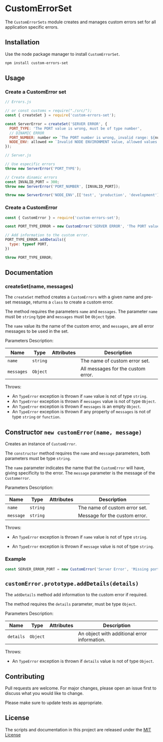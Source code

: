 # CustomErrorSet

The `CustomErrorSets` module creates and manages custom errors set for all application specific errors.

## Installation

Use the node package manager to install `CustomErrorSet`.

```bash
npm install custom-errors-set
```

## Usage

### Create a CustomError set

```js
// Errors.js

// or const customs = require("./src/");
const { createSet } = require('custom-errors-set');

const ServerError = createSet('SERVER ERROR', {
  PORT_TYPE: 'The PORT value is wrong, must be of type number',
  // DINAMIC ERROR
  PORT_NUMBER: number => `The PORT number is wrong, invalid range: ${number}`,
  NODE_ENV: allowed => `Invalid NODE ENVIRONMENT value, allowed values are: ${allowed.join(', ')}`,
});

// Server.js

// Use especific errors
throw new ServerError('PORT_TYPE');

// Create dinamic errors
const INVALID_PORT = 300;
throw new ServerError('PORT_NUMBER', [INVALID_PORT]);

throw new ServerError('NODE_ENV',[['test', 'production', 'development']]);
```

### Create a CustomError

```js
const { CustomError } = require('custom-errors-set');

const PORT_TYPE_ERROR = new CustomError('SERVER ERROR', 'The PORT value is wrong, must be of type number');

// Add information to the custom error.
PORT_TYPE_ERROR.addDetails({
  type: typeof PORT,
})

throw PORT_TYPE_ERROR;
```

## Documentation

### createSet(name, messages)

The `createSet` method creates a `CustomErrors` with a given name and pre-set message, returns a `class` to create a custom error.

The method requires the parameters `name` and `messages`. The parameter `name` must be `string` type and `messages` must be `Object` type.

The `name` value its the name of the custom error, and `messages`, are all error messages to be used in the set.

Parameters Description:

| Name        | Type      | Attributes  | Description                         |
|-------------|-----------|-------------|-------------------------------------|
| `name`      | `string`  |             | The name of custom error set.       |
| `messages`  | `Object`  |             | All messages for the custom error.  |

Throws:

- An `TypeError` exception is thrown if `name` value is not of type `string`.
- An `TypeError` exception is thrown if `messages` value is not of type `Object`.
- An `TypeError` exception is thrown if `messages` is an empty `Object`.
- An `TypeError` exception is thrown if any property of `messages` is not of type `string` or `function`.

## Constructor `new customError(name, message)`

Creates an instance of `CustomError`.

The `constructor` method requires the `name` and `message` parameters, both parameters must be type `string`.

The `name` parameter indicates the name that the `CustomError` will have, giving specificity to the error. The `message` parameter is the message of the `Customerror`.

Parameters Description:

| Name      | Type      | Attributes  | Description                   |
|-----------|-----------|-------------|-------------------------------|
| `name`    | `string`  |             | The name of custom error set. |
| `message` | `string`  |             | Message for the custom error. |

Throws:

- An `TypeError` exception is thrown if `name` value is not of type `string`.

- An `TypeError` exception is thrown if `message` value is not of type `string`.

### Example

```js
const SERVER_ERROR_PORT = new CustomError('Server Error', 'Missing port value, is required');

```

## `customError.prototype.addDetails(details)`

The `addDetails` method add information to the custom error if required.

The method requires the `details` parameter, must be type `Object`.

Parameters Description:

| Name      | Type      | Attributes  | Description                                   |
|-----------|-----------|-------------|-----------------------------------------------|
| `details` | `Object`  |             | An object with additional error information.  |

Throws:

- An `TypeError` exception is thrown if `details` value is not of type `Object`.

## Contributing

Pull requests are welcome. For major changes, please open an issue first to discuss what you would like to change.

Please make sure to update tests as appropriate.

## License

The scripts and documentation in this project are released under the [MIT License](LICENSE)

